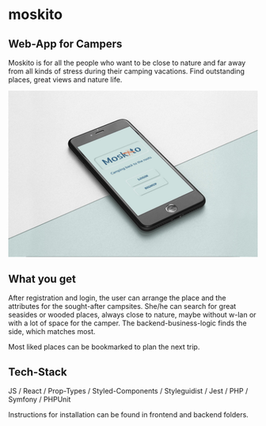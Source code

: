 # moskito
## Web-App for Campers

Moskito is for all the people who want to be close to nature and far away from all kinds of stress 
during their camping vacations. Find outstanding places, great views and nature life. 

![moskito](readme-assets/moskito_mock.jpg)

## What you get
After registration and login, the user can arrange the place and the attributes for the sought-after campsites. She/he can search for great seasides or wooded places, always  close to nature, maybe without w-lan or with a lot of space for the camper. The backend-business-logic finds the side, which matches most.

Most liked places can be bookmarked to plan the next trip.

## Tech-Stack
JS / React / Prop-Types / Styled-Components / Styleguidist / Jest / PHP / Symfony / PHPUnit

Instructions for installation can be found in frontend and backend folders.